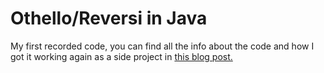 # Othello/Reversi in Java

My first recorded code, you can find all the info about the code and how I got it working again as a side project in [this blog post.](https://canopyfalls.com/projects/mini-project-game/)